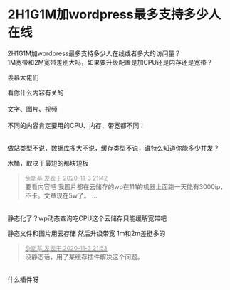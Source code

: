 # 2H1G1M加wordpress最多支持多少人在线


2H1G1M加wordpress最多支持多少人在线或者多大的访问量？<br />
1M宽带和2M宽带差别大吗，如果要升级配置是加CPU还是内存还是宽带？<br />


羡慕大佬们

看你什么内容有关的<br />
<br />
文字、图片、视频<br />
<br />
不同的内容肯定要用的CPU、内存、带宽都不同！<br />
<br />
<img src="static/image/smiley/default/lol.gif" smilieid="12" border="0" alt="" /><img src="static/image/smiley/default/lol.gif" smilieid="12" border="0" alt="" /><img src="static/image/smiley/default/lol.gif" smilieid="12" border="0" alt="" />

做站类型不说，数据库多大不说，缓存类型不说，谁特么知道你能多少并发？<img id="aimg_yXxOt" onclick="zoom(this, this.src, 0, 0, 0)" class="zoom" src="https://cdn.jsdelivr.net/gh/hishis/forum-master/public/images/patch.gif" onmouseover="img_onmouseoverfunc(this)" onload="thumbImg(this)" border="0" alt="" />

木桶，取决于最短的那块短板

<div class="quote"><blockquote><font size="2"><a href="https://www.hostloc.com/forum.php?mod=redirect&amp;goto=findpost&amp;pid=9398519&amp;ptid=762060" target="_blank"><font color="#999999">兔斯基 发表于 2020-11-3 21:42</font></a></font><br />
要看内容吧 我图片都在云储存的wp在111的机器上面跑一天能有3000ip，不卡。文章现在5w了。 ...</blockquote></div><br />
静态化了？wp动态查询吃CPU这个云储存只能缓解宽带吧

静态文件和图片用云存储 然后升级带宽 1m和2m差挺多的 

<div class="quote"><blockquote><font size="2"><a href="https://www.hostloc.com/forum.php?mod=redirect&amp;goto=findpost&amp;pid=9398566&amp;ptid=762060" target="_blank"><font color="#999999">兔斯基 发表于 2020-11-3 21:53</font></a></font><br />
没静态话，用了某缓存插件解决这个问题。</blockquote></div><br />
什么插件呀 

